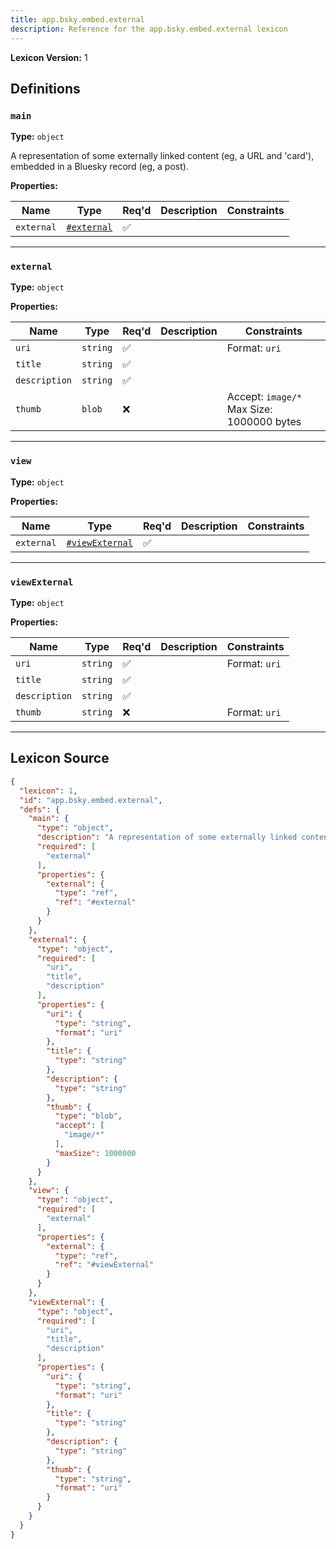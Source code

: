 ```yaml
---
title: app.bsky.embed.external
description: Reference for the app.bsky.embed.external lexicon
---
```

**Lexicon Version:** 1

## Definitions

<a name="main"></a>
### `main`

**Type:** `object`

A representation of some externally linked content (eg, a URL and 'card'), embedded in a Bluesky record (eg, a post).

**Properties:**

| Name | Type | Req'd  | Description | Constraints |
|------|------|----------|-------------|-------------|
| `external` | [`#external`](#external) | ✅  |  |  |

---

<a name="external"></a>
### `external`

**Type:** `object`

**Properties:**

| Name | Type | Req'd  | Description | Constraints |
|------|------|----------|-------------|-------------|
| `uri` | `string` | ✅  |  | Format: `uri` |
| `title` | `string` | ✅  |  |  |
| `description` | `string` | ✅  |  |  |
| `thumb` | `blob` | ❌  |  | Accept: `image/*`<br/>Max Size: 1000000 bytes |

---

<a name="view"></a>
### `view`

**Type:** `object`

**Properties:**

| Name | Type | Req'd  | Description | Constraints |
|------|------|----------|-------------|-------------|
| `external` | [`#viewExternal`](#viewexternal) | ✅  |  |  |

---

<a name="viewexternal"></a>
### `viewExternal`

**Type:** `object`

**Properties:**

| Name | Type | Req'd  | Description | Constraints |
|------|------|----------|-------------|-------------|
| `uri` | `string` | ✅  |  | Format: `uri` |
| `title` | `string` | ✅  |  |  |
| `description` | `string` | ✅  |  |  |
| `thumb` | `string` | ❌  |  | Format: `uri` |

---

## Lexicon Source
```json
{
  "lexicon": 1,
  "id": "app.bsky.embed.external",
  "defs": {
    "main": {
      "type": "object",
      "description": "A representation of some externally linked content (eg, a URL and 'card'), embedded in a Bluesky record (eg, a post).",
      "required": [
        "external"
      ],
      "properties": {
        "external": {
          "type": "ref",
          "ref": "#external"
        }
      }
    },
    "external": {
      "type": "object",
      "required": [
        "uri",
        "title",
        "description"
      ],
      "properties": {
        "uri": {
          "type": "string",
          "format": "uri"
        },
        "title": {
          "type": "string"
        },
        "description": {
          "type": "string"
        },
        "thumb": {
          "type": "blob",
          "accept": [
            "image/*"
          ],
          "maxSize": 1000000
        }
      }
    },
    "view": {
      "type": "object",
      "required": [
        "external"
      ],
      "properties": {
        "external": {
          "type": "ref",
          "ref": "#viewExternal"
        }
      }
    },
    "viewExternal": {
      "type": "object",
      "required": [
        "uri",
        "title",
        "description"
      ],
      "properties": {
        "uri": {
          "type": "string",
          "format": "uri"
        },
        "title": {
          "type": "string"
        },
        "description": {
          "type": "string"
        },
        "thumb": {
          "type": "string",
          "format": "uri"
        }
      }
    }
  }
}
```
